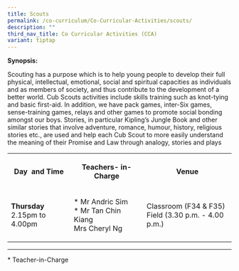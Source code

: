 ```yaml
---
title: Scouts
permalink: /co-curriculum/Co-Curricular-Activities/scouts/
description: ""
third_nav_title: Co Curricular Activities (CCA)
variant: tiptap
---
```

<p><strong>Synopsis:</strong>
</p>
<p>Scouting has a purpose which is to help young people to develop their
full physical, intellectual, emotional, social and spiritual capacities
as individuals and as members of society, and thus contribute to the development
of a better world. Cub Scouts activities include skills training such as
knot-tying and basic first-aid. In addition, we have pack games, inter-Six
games, sense-training games, relays and other games to promote social bonding
amongst our boys. Stories, in particular Kipling’s Jungle Book and other
similar stories that involve adventure, romance, humour, history, religious
stories etc., are used and help each Cub Scout to more easily understand
the meaning of their Promise and Law through analogy, stories and plays</p>
<table style="minWidth: 75px">
<colgroup>
<col>
<col>
<col>
</colgroup>
<tbody>
<tr>
<th rowspan="1" colspan="1">
<p>Day&nbsp; and Time</p>
</th>
<th rowspan="1" colspan="1">
<p>Teachers- in-Charge</p>
</th>
<th rowspan="1" colspan="1">
<p>Venue</p>
</th>
</tr>
<tr>
<td rowspan="1" colspan="1">
<p><strong>Thursday</strong>
<br>2.15pm to 4.00pm</p>
</td>
<td rowspan="1" colspan="1">
<p>* Mr Andric Sim
<br>* Mr Tan Chin Kiang
<br>Mrs Cheryl Ng&nbsp;</p>
</td>
<td rowspan="1" colspan="1">
<p>Classroom (F34 &amp; F35)
<br>Field (3.30 p.m. - 4.00 p.m.)</p>
</td>
</tr>
</tbody>
</table>
<hr>
<p>* Teacher-in-Charge</p>
<p>
<br>
</p>
<p></p>
<p>
<br>
</p>